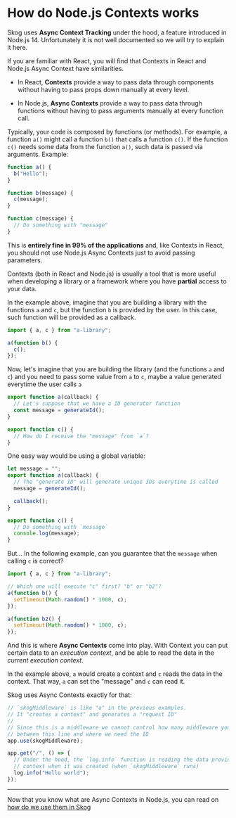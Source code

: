 # How do Node.js Contexts works

Skog uses **Async Context Tracking** under the hood, a feature introduced in Node.js 14. Unfortunately it is not well documented so we will try to explain it here.

If you are familiar with React, you will find that Contexts in React and Node.js Async Context have similarities.

- In React, **Contexts** provide a way to pass data through components without having to pass props down manually at every level.

- In Node.js, **Async Contexts** provide a way to pass data through functions without having to pass arguments manually at every function call.

Typically, your code is composed by functions (or methods). For example, a function `a()` might call a function `b()` that calls a function `c()`. If the function `c()` needs some data from the function `a()`, such data is passed via arguments. Example:

```ts
function a() {
  b("Hello");
}

function b(message) {
  c(message);
}

function c(message) {
  // Do something with "message"
}
```

This is **entirely fine in 99% of the applications** and, like Contexts in React, you should not use Node.js Async Contexts just to avoid passing parameters.

Contexts (both in React and Node.js) is usually a tool that is more useful when developing a library or a framework where you have **partial** access to your data.

In the example above, imagine that you are building a library with the functions `a` and `c`, but the function `b` is provided by the user. In this case, such function will be provided as a callback.

```ts
import { a, c } from "a-library";

a(function b() {
  c();
});
```

Now, let's imagine that you are building the library (and the functions `a` and `c`) and you need to pass some value from `a` to `c`, maybe a value generated everytime the user calls `a`

```ts
export function a(callback) {
  // Let's suppose that we have a ID generator function
  const message = generateId();
}

export function c() {
  // How do I receive the "message" from `a`?
}
```

One easy way would be using a global variable:

```ts
let message = "";
export function a(callback) {
  // The "generate ID" will generate unique IDs everytime is called
  message = generateId();

  callback();
}

export function c() {
  // Do something with `message`
  console.log(message);
}
```

But... In the following example, can you guarantee that the `message` when calling `c` is correct?

```ts
import { a, c } from "a-library";

// Which one will execute "c" first? "b" or "b2"?
a(function b() {
  setTimeout(Math.random() * 1000, c);
});

a(function b2() {
  setTimeout(Math.random() * 1000, c);
});
```

And this is where **Async Contexts** come into play. With Context you can put certain data to an _execution context_, and be able to read the data in the _current execution context_.

In the example above, `a` would create a context and `c` reads the data in the context. That way, `a` can set the "message" and `c` can read it.

Skog uses Async Contexts exactly for that:

```ts
// `skogMiddleware` is like "a" in the previous examples.
// It "creates a context" and generates a "request ID"
//
// Since this is a middleware we cannot control how many middleware you have
// between this line and where we need the ID
app.use(skogMiddleware);

app.get("/", () => {
  // Under the hood, the `log.info` function is reading the data provided by the
  // context when it was created (when `skogMiddleware` runs)
  log.info("Hello world");
});
```

---

Now that you know what are Async Contexts in Node.js, you can read on [how do we use them in Skog](./02-skog-context.md)
